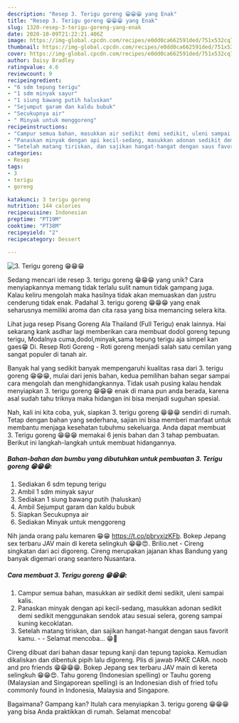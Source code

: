 ```yaml
---
description: "Resep 3. Terigu goreng 😁😁😁 yang Enak"
title: "Resep 3. Terigu goreng 😁😁😁 yang Enak"
slug: 1320-resep-3-terigu-goreng-yang-enak
date: 2020-10-09T21:22:21.406Z
image: https://img-global.cpcdn.com/recipes/e0dd0ca662591ded/751x532cq70/3-terigu-goreng-😁😁😁-foto-resep-utama.jpg
thumbnail: https://img-global.cpcdn.com/recipes/e0dd0ca662591ded/751x532cq70/3-terigu-goreng-😁😁😁-foto-resep-utama.jpg
cover: https://img-global.cpcdn.com/recipes/e0dd0ca662591ded/751x532cq70/3-terigu-goreng-😁😁😁-foto-resep-utama.jpg
author: Daisy Bradley
ratingvalue: 4.6
reviewcount: 9
recipeingredient:
- "6 sdm tepung terigu"
- "1 sdm minyak sayur"
- "1 siung bawang putih haluskan"
- "Sejumput garam dan kaldu bubuk"
- "Secukupnya air"
- " Minyak untuk menggoreng"
recipeinstructions:
- "Campur semua bahan, masukkan air sedikit demi sedikit, uleni sampai kalis."
- "Panaskan minyak dengan api kecil-sedang, masukkan adonan sedikit demi sedikit menggunakan sendok atau sesuai selera, goreng sampai kuning kecoklatan."
- "Setelah matang tiriskan, dan sajikan hangat-hangat dengan saus favorit kamu.  Selamat mencoba... 😁🙏"
categories:
- Resep
tags:
- 3
- terigu
- goreng

katakunci: 3 terigu goreng 
nutrition: 144 calories
recipecuisine: Indonesian
preptime: "PT19M"
cooktime: "PT38M"
recipeyield: "2"
recipecategory: Dessert

---
```



![3. Terigu goreng 😁😁😁](https://img-global.cpcdn.com/recipes/e0dd0ca662591ded/751x532cq70/3-terigu-goreng-😁😁😁-foto-resep-utama.jpg)

Sedang mencari ide resep 3. terigu goreng 😁😁😁 yang unik? Cara menyiapkannya memang tidak terlalu sulit namun tidak gampang juga. Kalau keliru mengolah maka hasilnya tidak akan memuaskan dan justru cenderung tidak enak. Padahal 3. terigu goreng 😁😁😁 yang enak seharusnya memiliki aroma dan cita rasa yang bisa memancing selera kita.

Lihat juga resep Pisang Goreng Ala Thailand (Full Terigu) enak lainnya. Hai sekarang kank asdhar lagi memberikan cara membuat dodol goreng tepung terigu, Modalnya cuma,dodol,minyak,sama tepung terigu aja simpel kan gaes😁 Di. Resep Roti Goreng - Roti goreng menjadi salah satu cemilan yang sangat populer di tanah air.

Banyak hal yang sedikit banyak mempengaruhi kualitas rasa dari 3. terigu goreng 😁😁😁, mulai dari jenis bahan, kedua pemilihan bahan segar sampai cara mengolah dan menghidangkannya. Tidak usah pusing kalau hendak menyiapkan 3. terigu goreng 😁😁😁 enak di mana pun anda berada, karena asal sudah tahu triknya maka hidangan ini bisa menjadi suguhan spesial.


Nah, kali ini kita coba, yuk, siapkan 3. terigu goreng 😁😁😁 sendiri di rumah. Tetap dengan bahan yang sederhana, sajian ini bisa memberi manfaat untuk membantu menjaga kesehatan tubuhmu sekeluarga. Anda dapat membuat 3. Terigu goreng 😁😁😁 memakai 6 jenis bahan dan 3 tahap pembuatan. Berikut ini langkah-langkah untuk membuat hidangannya.

<!--inarticleads1-->

##### Bahan-bahan dan bumbu yang dibutuhkan untuk pembuatan 3. Terigu goreng 😁😁😁:

1. Sediakan 6 sdm tepung terigu
1. Ambil 1 sdm minyak sayur
1. Sediakan 1 siung bawang putih (haluskan)
1. Ambil Sejumput garam dan kaldu bubuk
1. Siapkan Secukupnya air
1. Sediakan  Minyak untuk menggoreng


Nih janda orang palu kemaren 😁😁 https://t.co/pbrvxizKFb. Bokep Jepang sex terbaru JAV main di kereta selingkuh 😁😁😍. Brilio.net - Cireng singkatan dari aci digoreng. Cireng merupakan jajanan khas Bandung yang banyak digemari orang seantero Nusantara. 

<!--inarticleads2-->

##### Cara membuat 3. Terigu goreng 😁😁😁:

1. Campur semua bahan, masukkan air sedikit demi sedikit, uleni sampai kalis.
1. Panaskan minyak dengan api kecil-sedang, masukkan adonan sedikit demi sedikit menggunakan sendok atau sesuai selera, goreng sampai kuning kecoklatan.
1. Setelah matang tiriskan, dan sajikan hangat-hangat dengan saus favorit kamu. -  - Selamat mencoba... 😁🙏


Cireng dibuat dari bahan dasar tepung kanji dan tepung tapioka. Kemudian dikaliskan dan dibentuk pipih lalu digoreng. Plis di jawab PAKE CARA. noob and pro friends 😁😁😁😁. Bokep Jepang sex terbaru JAV main di kereta selingkuh 😁😁😍. Tahu goreng (Indonesian spelling) or Tauhu goreng (Malaysian and Singaporean spelling) is an Indonesian dish of fried tofu commonly found in Indonesia, Malaysia and Singapore. 

Bagaimana? Gampang kan? Itulah cara menyiapkan 3. terigu goreng 😁😁😁 yang bisa Anda praktikkan di rumah. Selamat mencoba!
